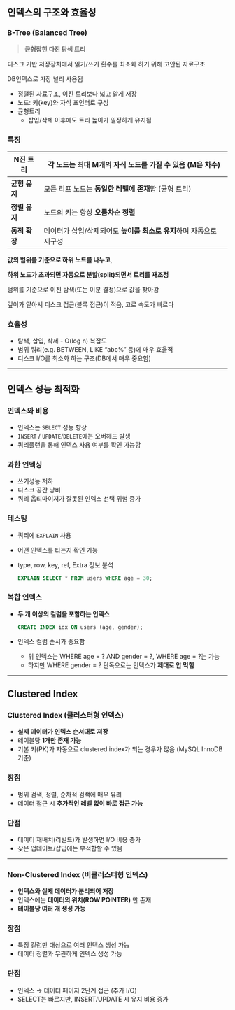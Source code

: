 
## 인덱스의 구조와 효율성

### B-Tree (Balanced Tree)

> **균형잡힌 다진 탐색 트리**
> 

디스크 기반 저장장치에서 읽기/쓰기 횟수를 최소화 하기 위해 고안된 자료구조

DB인덱스로 가장 널리 사용됨

- 정렬된 자료구조, 이진 트리보다 넓고 얕게 저장
- 노드: 키(key)와 자식 포인터로 구성
- 균형트리
    - 삽입/삭제 이후에도 트리 높이가 일정하게 유지됨

### 특징

| **N진 트리** | 각 노드는 **최대 M개의 자식 노드**를 가질 수 있음 (M은 차수) |
| --- | --- |
| **균형 유지** | 모든 리프 노드는 **동일한 레벨에 존재**함 (균형 트리) |
| **정렬 유지** | 노드의 키는 항상 **오름차순 정렬** |
| **동적 확장** | 데이터가 삽입/삭제되어도 **높이를 최소로 유지**하며 자동으로 재구성 |

**값의 범위를 기준으로 하위 노드를 나누고**,

**하위 노드가 초과되면 자동으로 분할(split)되면서 트리를 재조정**

범위를 기준으로 이진 탐색(또는 이분 결정)으로 값을 찾아감

깊이가 얕아서 디스크 접근(블록 접근)이 적음, 고로 속도가 빠르다

### 효율성

- 탐색, 삽입, 삭제 - O(log n) 복잡도
- 범위 쿼리(e.g. BETWEEN, LIKE “abc%” 등)에 매우 효율적
- 디스크 I/O를 최소화 하는 구조(DB에서 매우 중요함)

---

## 인덱스 성능 최적화

### 인덱스와 비용

- 인덱스는 `SELECT` 성능 향상
- `INSERT` / `UPDATE`/`DELETE`에는 오버헤드 발생
- 쿼리플랜을 통해 인덱스 사용 여부를 확인 가능함

### 과한 인덱싱

- 쓰기성능 저하
- 디스크 공간 낭비
- 쿼리 옵티마이저가 잘못된 인덱스 선택 위험 증가

### 테스팅

- 쿼리에 `EXPLAIN` 사용
- 어떤 인덱스를 타는지 확인 가능
- type, row, key, ref, Extra 정보 분석
    
    ```sql
    EXPLAIN SELECT * FROM users WHERE age = 30;
    ```
    

### 복합 인덱스

- **두 개 이상의 컬럼을 포함하는 인덱스**
    
    ```sql
    CREATE INDEX idx ON users (age, gender);
    ```
    
- 인덱스 컬럼 순서가 중요함
    - 위 인덱스는 WHERE age = ? AND gender = ?, WHERE age = ?는 가능
    - 하지만 WHERE gender = ? 단독으로는 인덱스가 **제대로 안 먹힘**

---

## Clustered Index

### **Clustered Index (클러스터형 인덱스)**

- **실제 데이터가 인덱스 순서대로 저장**
- 테이블당 **1개만 존재 가능**
- 기본 키(PK)가 자동으로 clustered index가 되는 경우가 많음 (MySQL InnoDB 기준)

### **장점**

- 범위 검색, 정렬, 순차적 검색에 매우 유리
- 데이터 접근 시 **추가적인 레벨 없이 바로 접근 가능**

### **단점**

- 데이터 재배치(리빌드)가 발생하면 I/O 비용 증가
- 잦은 업데이트/삽입에는 부적합할 수 있음

---

### **Non-Clustered Index (비클러스터형 인덱스)**

- **인덱스와 실제 데이터가 분리되어 저장**
- 인덱스에는 **데이터의 위치(ROW POINTER)** 만 존재
- **테이블당 여러 개 생성 가능**

### **장점**

- 특정 컬럼만 대상으로 여러 인덱스 생성 가능
- 데이터 정렬과 무관하게 인덱스 생성 가능

### **단점**

- 인덱스 → 데이터 페이지 2단계 접근 (추가 I/O)
- SELECT는 빠르지만, INSERT/UPDATE 시 유지 비용 증가